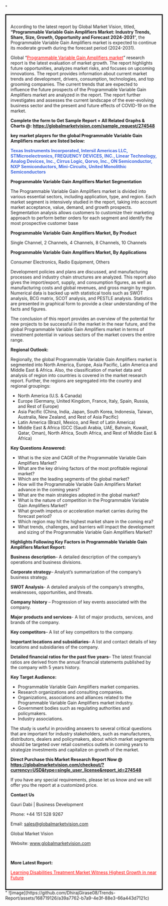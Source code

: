 "<div style='border: 3px solid black; padding: 1em;'>

According to the latest report by Global Market Vision, titled, <strong>“Programmable Variable Gain Amplifiers Market: Industry Trends, Share, Size, Growth, Opportunity and Forecast 2024-2031</strong>“, the Programmable Variable Gain Amplifiers market is expected to continue its moderate growth during the forecast period (2024-2031).

Global “<a style='color: #ff0000;' href='https://globalmarketvision.com/reports/global-programmable-variable-gain-amplifiers-market/274548'>Programmable Variable Gain Amplifiers market</a>” research report is the latest evaluation of market growth. The report highlights future opportunities, analyzes market risks, and focuses on upcoming innovations. The report provides information about current market trends and development, drivers, consumption, technologies, and top grooming companies. The current trends that are expected to influence the future prospects of the Programmable Variable Gain Amplifiers market are analyzed in the report. The report further investigates and assesses the current landscape of the ever-evolving business sector and the present and future effects of COVID-19 on the market.

<strong>Complete the form to Get Sample Report + All Related Graphs &amp; Charts @: <a style='color: #ff0000;' href='https://globalmarketvision.com/sample_request/274548?utm_source=linkedinPulse&utm_medium=SN&utm_campaign=SN'><strong>https://globalmarketvision.com/sample_request/274548</strong></a></strong>

<strong>key market players for the global Programmable Variable Gain Amplifiers market are listed below:</strong>

<strong style='color: #4169e1;'>Texas Instruments Incorporated, Intersil Americas LLC, STMicroelectronics, FREQUENCY DEVICES, INC., Linear Technology, Analog Devices, Inc., Cirrus Logic, Qorvo, Inc., ON Semiconductor, NXP Semiconductors, Mini-Circuits, United Monolithic Semiconductors</strong>

<strong>Programmable Variable Gain Amplifiers Market Segmentation</strong>

The Programmable Variable Gain Amplifiers market is divided into various essential sectors, including application, type, and region. Each market segment is intensively studied in the report, taking into account market acceptance, value, demand, and growth prospects. Segmentation analysis allows customers to customize their marketing approach to perform better orders for each segment and identify the most prospective customer base

<strong>Programmable Variable Gain Amplifiers Market, By Product</strong>

Single Channel, 2 Channels, 4 Channels, 8 Channels, 10 Channels

<strong>Programmable Variable Gain Amplifiers Market, By Applications</strong>

Consumer Electronics, Radio Equipment, Others

Development policies and plans are discussed, and manufacturing processes and industry chain structures are analyzed. This report also gives the import/export, supply, and consumption figures, as well as manufacturing costs and global revenues, and gross margin by region. Numerical data is backed up with statistical tools such as SWOT analysis, BCG matrix, SCOT analysis, and PESTLE analysis. Statistics are presented in graphical form to provide a clear understanding of the facts and figures.

The conclusion of this report provides an overview of the potential for new projects to be successful in the market in the near future, and the global Programmable Variable Gain Amplifiers market in terms of investment potential in various sectors of the market covers the entire range.

<strong>Regional Outlook:</strong>

Regionally, the global Programmable Variable Gain Amplifiers market is segmented into North America, Europe, Asia Pacific, Latin America and Middle East &amp; Africa. Also, the classification of market data and analysis of region into countries is covered in the market research report. Further, the regions are segregated into the country and regional groupings:
<ul>
  <li>North America (U.S. &amp; Canada)</li>
  <li>Europe (Germany, United Kingdom, France, Italy, Spain, Russia, and Rest of Europe)</li>
  <li>Asia Pacific (China, India, Japan, South Korea, Indonesia, Taiwan, Australia, New Zealand, and Rest of Asia Pacific)</li>
  <li>Latin America (Brazil, Mexico, and Rest of Latin America)</li>
  <li>Middle East &amp; Africa (GCC (Saudi Arabia, UAE, Bahrain, Kuwait, Qatar, Oman), North Africa, South Africa, and Rest of Middle East &amp; Africa)</li>
</ul>
<strong>Key Questions Answered:</strong>
<ul>
  <li>What is the size and CAGR of the Programmable Variable Gain Amplifiers Market?</li>
  <li>What are the key driving factors of the most profitable regional market?</li>
  <li>Which are the leading segments of the global market?</li>
  <li>How will the Programmable Variable Gain Amplifiers Market advance in the coming years?</li>
  <li>What are the main strategies adopted in the global market?</li>
  <li>What is the nature of competition in the Programmable Variable Gain Amplifiers Market?</li>
  <li>What growth impetus or acceleration market carries during the forecast period?</li>
  <li>Which region may hit the highest market share in the coming era?</li>
  <li>What trends, challenges, and barriers will impact the development and sizing of the Programmable Variable Gain Amplifiers Market?</li>
</ul>
<strong>Highlights Following Key Factors in Programmable Variable Gain Amplifiers Market Report:</strong>

<strong>Business description</strong>– A detailed description of the company’s operations and business divisions.

<strong>Corporate strategy</strong>– Analyst’s summarization of the company’s business strategy.

<strong>SWOT Analysis</strong>- A detailed analysis of the company’s strengths, weaknesses, opportunities, and threats.

<strong>Company history</strong> – Progression of key events associated with the company.

<strong>Major products and services</strong>- A list of major products, services, and brands of the company.

<strong>Key competitors</strong>– A list of key competitors to the company.

<strong>Important locations and subsidiaries</strong>– A list and contact details of key locations and subsidiaries of the company.

<strong>Detailed financial ratios for the past five years</strong>– The latest financial ratios are derived from the annual financial statements published by the company with 5 years history.

<strong>Key Target Audience:</strong>
<ul>
  <li>Programmable Variable Gain Amplifiers market companies.</li>
  <li>Research organizations and consulting companies.</li>
  <li>Organizations, associations and alliances related to the Programmable Variable Gain Amplifiers market industry.</li>
  <li>Government bodies such as regulating authorities and policymakers.</li>
  <li>Industry associations.</li>
</ul>
The study is useful in providing answers to several critical questions that are important for industry stakeholders, such as manufacturers, distributors, dealers and policymakers, about which market segments should be targeted over retail cosmetics outlets in coming years to strategize investments and capitalize on growth of the market.

<strong>Direct Purchase this Market Research Report Now @ </strong><strong><a style='color: #ff0000;' href='https://globalmarketvision.com/checkout/?currency=USD&type=single_user_license&report_id=274548?utm_source=linkedinPulse&utm_medium=SN&utm_campaign=SN'><strong>https://globalmarketvision.com/checkout/?currency=USD&type=single_user_license&report_id=274548</strong></a></strong>

If you have any special requirements, please let us know and we will offer you the report at a customized price.
<p id='ember58' class='ember-view reader-content-blocks__paragraph'><strong>Contact Us</strong></p>
<p id='ember59' class='ember-view reader-content-blocks__paragraph'>Gauri Dabi | Business Development</p>
<p id='ember60' class='ember-view reader-content-blocks__paragraph'>Phone: +44 151 528 9267</p>
Email: <a href='mailto:sales@globalmarketvision.com'>sales@globalmarketvision.com</a>

Global Market Vision

Website: <a href='http://www.globalmarketvision.com'>www.globalmarketvision.com</a>

&nbsp;

<strong>More Latest Report:</strong>

<a style='color: #ff0000;' href='https://medium.com/@namratasonawane27/learning-disabilities-treatment-market-witness-highest-growth-in-near-future-2f4db2a82d4e'>Learning Disabilities Treatment Market Witness Highest Growth in near Future</a>

</div>"
![image](https://github.com/DhirajGirase08/Trends-Report/assets/168719126/a39a7762-b7a9-4e3f-88e3-66a443d7121c)
